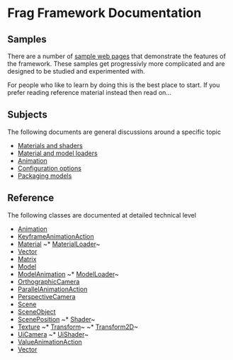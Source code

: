 # Frag Framework Documentation

## Samples
There are a number of [sample web pages](../samples) that demonstrate
the features of the framework. These samples get progressivly more
complicated and are designed to be studied and experimented with.

For people who like to learn by doing this is the best place to start.
If you prefer reading reference material instead then read on...

## Subjects
The following documents are general discussions around a specific topic

* [Materials and shaders](materials.md)
* [Material and model loaders](loaders.md)
* [Animation](animation.md)
* [Configuration options](configuration.md)
* [Packaging models](packaging.md)

## Reference
The following classes are documented at detailed technical level

* [Animation](./reference/animation.md)
* [KeyframeAnimationAction](./reference/keyframe-animation-action.md)
* [Material](./reference/material.md)
~* [MaterialLoader](./reference/material-loader.md)~
* [Vector](./reference/vector.md)
* [Matrix](./reference/matrix.md)
* [Model](./reference/model.md)
* [ModelAnimation](./reference/model-animation.md)
~* [ModelLoader](./reference/model-loader.md)~
* [OrthographicCamera](./reference/orthographic-camera.md)
* [ParallelAnimationAction](./reference/parallel-animation-action.md)
* [PerspectiveCamera](./reference/perspective-camera.md)
* [Scene](./reference/scene.md)
* [SceneObject](./reference/scene-object.md)
* [ScenePosition](./reference/scene-position.md)
~* [Shader](./reference/shader.md)~
* [Texture](./reference/texture.md)
~* [Transform](./reference/transform.md)~
~* [Transform2D](./reference/transform-2d.md)~
* [UiCamera](./reference/ui-camera.md)
~* [UiShader](./reference/ui-shader.md)~
* [ValueAnimationAction](./reference/value-animation-action.md)
* [Vector](./reference/vector.md)
